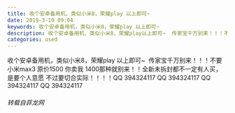 ```yaml
---
title: 收个安卓备用机，类似小米8，荣耀play 以上即可~
date: 2019-3-19 09:04
keywords: 收个安卓备用机，类似小米8，荣耀play 以上即可~
description: 收个安卓备用机，类似小米8，荣耀play以上即可~  传家宝千万别来！！！不要小米max3原价1500你卖我1400那种就别来！！全新未拆封都不一定有人买，是要个人意愿不过要切合实际！！！！QQ394324117QQ394324117QQ3
categories: used
---
```

<td class="t_f" id="postmessage_3254368">

收个安卓备用机，类似小米8，荣耀play 以上即可~  传家宝千万别来！！！不要小米max3 原价1500 你卖我 1400那种就别来！！全新未拆封都不一定有人买，是要个人意愿 不过要切合实际！！！！QQ 394324117 QQ 394324117 QQ 394324117 QQ 394324117</td>
###### 转载自菲龙网